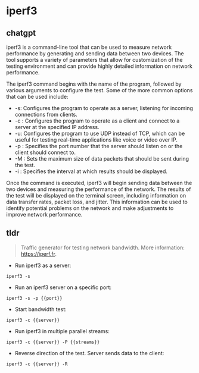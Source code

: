 # iperf3 
## chatgpt 
iperf3 is a command-line tool that can be used to measure network performance by generating and sending data between two devices. The tool supports a variety of parameters that allow for customization of the testing environment and can provide highly detailed information on network performance.

The iperf3 command begins with the name of the program, followed by various arguments to configure the test. Some of the more common options that can be used include:

- -s: Configures the program to operate as a server, listening for incoming connections from clients.
- -c <ip address>: Configures the program to operate as a client and connect to a server at the specified IP address.
- -u: Configures the program to use UDP instead of TCP, which can be useful for testing real-time applications like voice or video over IP.
- -p <port>: Specifies the port number that the server should listen on or the client should connect to.
- -M <packet size>: Sets the maximum size of data packets that should be sent during the test.
- -i <interval>: Specifies the interval at which results should be displayed.

Once the command is executed, iperf3 will begin sending data between the two devices and measuring the performance of the network. The results of the test will be displayed on the terminal screen, including information on data transfer rates, packet loss, and jitter. This information can be used to identify potential problems on the network and make adjustments to improve network performance. 

## tldr 
 
> Traffic generator for testing network bandwidth.
> More information: <https://iperf.fr>.

- Run iperf3 as a server:

`iperf3 -s`

- Run an iperf3 server on a specific port:

`iperf3 -s -p {{port}}`

- Start bandwidth test:

`iperf3 -c {{server}}`

- Run iperf3 in multiple parallel streams:

`iperf3 -c {{server}} -P {{streams}}`

- Reverse direction of the test. Server sends data to the client:

`iperf3 -c {{server}} -R`
